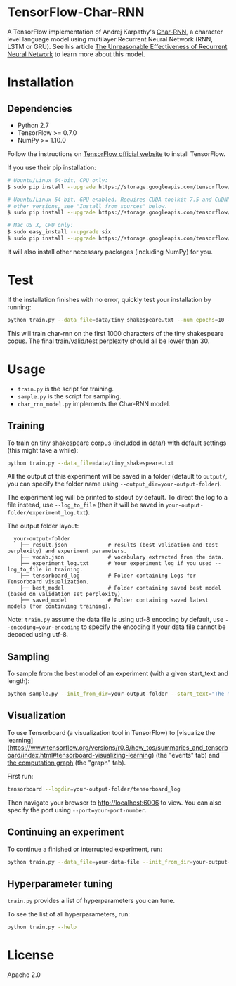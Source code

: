 # TensorFlow-Char-RNN
A TensorFlow implementation of Andrej Karpathy's [Char-RNN](https://github.com/karpathy/char-rnn), a character level language model using multilayer Recurrent Neural Network (RNN, LSTM or GRU). See his article [The Unreasonable Effectiveness of Recurrent Neural Network](http://karpathy.github.io/2015/05/21/rnn-effectiveness/) to learn more about this model. 

# Installation

## Dependencies
- Python 2.7
- TensorFlow >= 0.7.0
- NumPy >= 1.10.0

Follow the instructions on [TensorFlow official website](https://www.tensorflow.org/versions/r0.8/get_started/os_setup.html#download-and-setup) to install TensorFlow. 

If you use their pip installation:

```bash
# Ubuntu/Linux 64-bit, CPU only:
$ sudo pip install --upgrade https://storage.googleapis.com/tensorflow/linux/cpu/tensorflow-0.8.0-cp27-none-linux_x86_64.whl

# Ubuntu/Linux 64-bit, GPU enabled. Requires CUDA toolkit 7.5 and CuDNN v4.  For
# other versions, see "Install from sources" below.
$ sudo pip install --upgrade https://storage.googleapis.com/tensorflow/linux/gpu/tensorflow-0.8.0-cp27-none-linux_x86_64.whl

# Mac OS X, CPU only:
$ sudo easy_install --upgrade six
$ sudo pip install --upgrade https://storage.googleapis.com/tensorflow/mac/tensorflow-0.8.0-py2-none-any.whl
```

It will also install other necessary packages (including NumPy) for you. 

# Test

If the installation finishes with no error, quickly test your installation by running:
```bash
python train.py --data_file=data/tiny_shakespeare.txt --num_epochs=10 --test
```

This will train char-rnn on the first 1000 characters of the tiny shakespeare copus. The final train/valid/test perplexity should all be lower than 30. 

# Usage
- `train.py` is the script for training.
- `sample.py` is the script for sampling.
- `char_rnn_model.py` implements the Char-RNN model.

## Training
To train on tiny shakespeare corpus (included in data/) with default settings (this might take a while):
```bash
python train.py --data_file=data/tiny_shakespeare.txt
```

All the output of this experiment will be saved in a folder (default to `output/`, you can specify the folder name using `--output_dir=your-output-folder`). 

The experiment log will be printed to stdout by default. To direct the log to a file instead, use `--log_to_file` (then it will be saved in `your-output-folder/experiment_log.txt`).

The output folder layout: 
```
  your-output-folder
    ├── result.json             # results (best validation and test perplexity) and experiment parameters.
    ├── vocab.json              # vocabulary extracted from the data.
    ├── experiment_log.txt      # Your experiment log if you used --log_to_file in training.
    ├── tensorboard_log         # Folder containing Logs for Tensorboard visualization.
    ├── best_model              # Folder containing saved best model (based on validation set perplexity)
    ├── saved_model             # Folder containing saved latest models (for continuing training).
```

Note: `train.py` assume the data file is using utf-8 encoding by default, use `--encoding=your-encoding` to specify the encoding if your data file cannot be decoded using utf-8.

## Sampling
To sample from the best model of an experiment (with a given start_text and length):
```bash
python sample.py --init_from_dir=your-output-folder --start_text="The meaning of life is" --length=100
```

## Visualization
To use Tensorboard (a visualization tool in TensorFlow) to [visualize the learning] (https://www.tensorflow.org/versions/r0.8/how_tos/summaries_and_tensorboard/index.html#tensorboard-visualizing-learning) (the "events" tab) and [the computation graph](https://www.tensorflow.org/versions/r0.8/how_tos/graph_viz/index.html#tensorboard-graph-visualization) (the "graph" tab).

First run:
```bash
tensorboard --logdir=your-output-folder/tensorboard_log
```

Then navigate your browser to [http://localhost:6006](http://localhost:6006) to view. You can also specify the port using `--port=your-port-number`. 

## Continuing an experiment
To continue a finished or interrupted experiment, run:
```bash
python train.py --data_file=your-data-file --init_from_dir=your-output-folder
```


## Hyperparameter tuning

`train.py` provides a list of hyperparameters you can tune.

To see the list of all hyperparameters, run:
```bash
python train.py --help
```

# License
Apache 2.0

